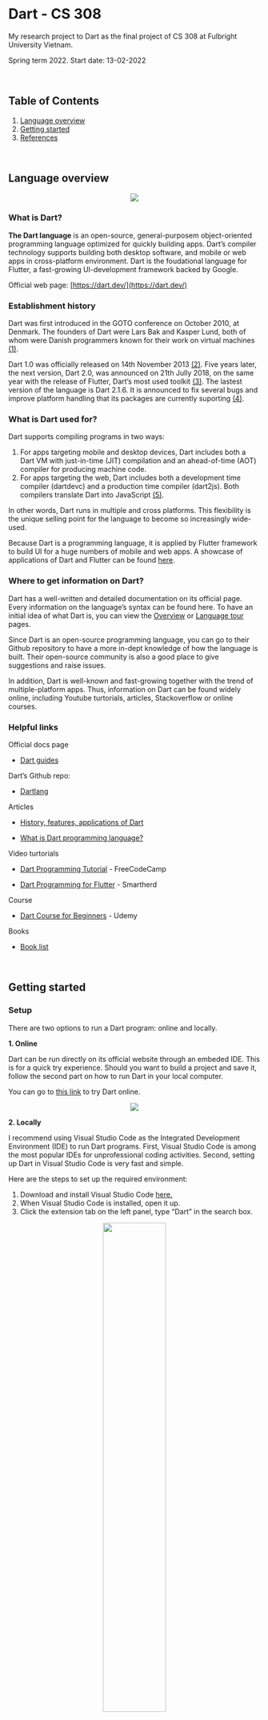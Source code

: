 # Dart - CS 308
My research project to Dart as the final project of CS 308 at Fulbright University Vietnam.

Spring term 2022. Start date: 13-02-2022

<br />

## Table of Contents
1. [Language overview](#overview)
2. [Getting started](#started)
3. [References](#references)

<br />

## **Language overview** <a name="overview"></a>

<p align="center">
    <img src="https://user-images.githubusercontent.com/69509154/155894883-09a305c4-c566-451c-a5c6-87ea41d7b91f.png">
</p>

### **What is Dart?**

**The Dart language** is an open-source, general-purposem object-oriented programming language optimized for quickly building apps. Dart’s compiler technology supports building both desktop software, and mobile or web apps in cross-platform environment. Dart is the foudational language for Flutter, a fast-growing UI-development framework backed by Google. 

Official web page: [https://dart.dev/](https://dart.dev/)

### **Establishment history**

Dart was first introduced in the GOTO conference on October 2010, at Denmark. The founders of Dart were Lars Bak and Kasper Lund, both of whom were  Danish programmers known for their work on virtual machines [(1)](#1).

Dart 1.0 was officially released on 14th November 2013 [(2)](#2). Five years later, the next version, Dart 2.0, was announced on 21th Jully 2018, on the same year with the release of Flutter, Dart’s most used toolkit [(3)](#3). The lastest version of the language is Dart 2.1.6. It is announced to fix several bugs and improve platform handling that its packages are currently suporting [(4)](#4).

### What is Dart used for?

Dart supports compiling programs in two ways:

1. For apps targeting mobile and desktop devices, Dart includes both a Dart VM with just-in-time (JIT) compilation and an ahead-of-time (AOT) compiler for producing machine code.
2. For apps targeting the web, Dart includes both a development time compiler (dartdevc) and a production time compiler (dart2js). Both compilers translate Dart into JavaScript [(5)](#5). 

In other words, Dart runs in multiple and cross platforms. This flexibility is the unique selling point for the language to become so increasingly wide-used. 

Because Dart is a programming language, it is applied by Flutter framework to build UI for a huge numbers of mobile and web apps. A showcase of applications of Dart and Flutter can be found [here](https://flutter.dev/showcase). 

### Where to get information on Dart?

Dart has a well-written and detailed documentation on its official page. Every information on the language’s syntax can be found here. To have an initial idea of what Dart is, you can view the [Overview](https://dart.dev/overview) or [Language tour](https://dart.dev/guides/language/language-tour) pages.

Since Dart is an open-source programming language, you can go to their Github repository to have a more in-dept knowledge of how the language is built. Their open-source community is also a good place to give suggestions and raise issues. 

In addition, Dart is well-known and fast-growing together with the trend of multiple-platform apps. Thus, information on Dart can be found widely online, including Youtube turtorials, articles, Stackoverflow or online courses. 

### Helpful links

Official docs page

- [Dart guides](https://dart.dev/guides)

Dart’s Github repo:

- [Dartlang](https://github.com/dart-lang) 

Articles

- [History, features, applications of Dart](https://www.answersjet.com/2021/06/dart-programming-language-history-features-applications-why-should-learn.html)

- [What is Dart programming language?](https://inlab.fib.upc.edu/en/blog/what-dart-programming-language)

Video turtorials

- [Dart Programming Tutorial](https://www.youtube.com/watch?v=Ej_Pcr4uC2Q) - FreeCodeCamp

- [Dart Programming for Flutter](https://www.youtube.com/watch?v=5rtujDjt50I&list=PLlxmoA0rQ-LyHW9voBdNo4gEEIh0SjG-q) - Smartherd

Course

- [Dart Course for Beginners](https://www.udemy.com/course/dartlang/) - Udemy 

Books 

- [Book list](https://dart.dev/resources/books) 

<br />

## **Getting started** <a name="started"></a>

### **Setup**

There are two options to run a Dart program: online and locally. 

**1. Online**

Dart can be run directly on its official website through an embeded IDE. This is for a quick try experience. Should you want to build a project and save it, follow the second part on how to run Dart in your local computer. 

You can go to [this link](https://dart.dev/#try-dart) to try Dart online.

<p align="center">
    <img src="https://user-images.githubusercontent.com/69509154/155894968-ffc535d9-fadf-4082-8634-28179514e57e.png">
</p>



**2. Locally**

I recommend using Visual Studio Code as the Integrated Development Environment (IDE) to run Dart programs. First, Visual Studio Code is among the most popular IDEs for unprofessional coding activities. Second, setting up Dart in Visual Studio Code is very fast and simple. 

Here are the steps to set up the required environment: 

1. Download and install Visual Studio Code [here.](https://code.visualstudio.com/updates/v1_64)
2. When Visual Studio Code is installed, open it up. 
3. Click the extension tab on the left panel, type “Dart” in the search box. 

<p align="center">
    <img width="50%" src="https://user-images.githubusercontent.com/69509154/155895030-1f083a1f-8993-403d-929c-5a44db071e8d.png">
</p>

4. Click on the Dart icon. Then click “Install”.

<p align="center">
    <img src="https://user-images.githubusercontent.com/69509154/155895068-33e0b0bd-81a0-4aa0-8d19-9d98deaf1388.png">
</p>

Now Visual Studio Code is all set to write and run Dart programs! The process is just as simple as that!

If you choose any IDE that does not include Dart intergration, please install Dart SDK directly on your computer. Detailed turtorial can be found [here.](https://dart.dev/get-dart)

### **Write your first "Hello world!" program in Dart**

Dart is insprired by some of the most popular programming languages, such as C, Java and Javascript. Therefore, if you have a bit of coding experience, you might find here and there in a Dart program something very similar to what you have known. 

Here are the steps to create and run your first “Hello world!” program:

1. On Visual Studio Code, create a new file named “hello.dart”. The tail “.dart” is to recognize Dart programs. 
2. Write the program as follows:
    
<p align="center">
    <img src="https://user-images.githubusercontent.com/69509154/155895089-3c7aec28-c8d2-49ed-b6ef-690d220f5469.png">
</p>

    The “main()” function is compulsory for every Dart program to be able to run.
    
3. Click on the little “Run” button appearing on top of the main() function. 

<p align="center">
    <img src="https://user-images.githubusercontent.com/69509154/155895139-bd772ff1-640e-4c3c-90c8-a0a1d3289b63.png">
</p>
    
    The print screen is in the Debug console at the bottom section.
    
 <p align="center">
    <img src="https://user-images.githubusercontent.com/69509154/155895300-33d4b334-8c8a-47c7-8159-f9a32db874b8.png">
</p>
    
<br />

## References <a name="references"></a>

<a name="1"></a> 
(1) Cleverism,  “Definition of Dart”, last retrieved on 27th Feb 2022, [https://www.cleverism.com/skills-and-tools/dart/](https://www.cleverism.com/skills-and-tools/dart/)

<a name="2"></a> 
(2) Dartlang news, “Dart 1.0: A stable SDK for structured web apps”, last retrieved on 27th Feb 2022 [https://news.dartlang.org/2013/11/dart-10-stable-sdk-for-structured-web.html](https://news.dartlang.org/2013/11/dart-10-stable-sdk-for-structured-web.html)

<a name="3"></a> 
(3) Michael Thomsen, Medium, “Getting ready for Dart 2”, last retrieved on 27th Feb 2022,  [https://medium.com/dartlang/getting-ready-for-dart-2-and-making-your-packages-look-great-on-the-pub-site-118464d7f59d](https://medium.com/dartlang/getting-ready-for-dart-2-and-making-your-packages-look-great-on-the-pub-site-118464d7f59d)

<a name="4"></a> 
(4) Michael Thomsen, Medium, “Dart 2.16: Improved tooling and platform handling”, last retrieved on 27th Feb 2022,  [https://medium.com/dartlang/dart-2-16-improved-tooling-and-platform-handling-dd87abd6bad1](https://medium.com/dartlang/dart-2-16-improved-tooling-and-platform-handling-dd87abd6bad1)

<a name="5"></a> 
(5) Dart.dev, Dart Overview, last retrieved on 27th Feb 2022, [https://dart.dev/overview](https://dart.dev/overview)
